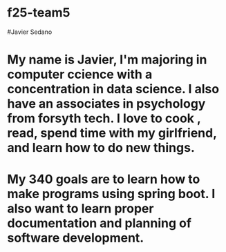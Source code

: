 # f25-team5

#Javier Sedano 

# My name is Javier, I'm majoring in computer ccience with a concentration in data science. I also have an associates in psychology from forsyth tech. I love to cook , read, spend time with my girlfriend, and learn how to do new things. 

# My 340 goals are to learn how to make programs using spring boot. I also want to learn proper documentation and planning of software development.